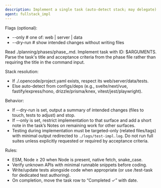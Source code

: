 ```yaml
---
description: Implement a single task (auto-detect stack; may delegate)
agent: fullstack_impl
---
```


Flags (optional):
- --only <surface>   # one of: web | server | data
- --dry-run          # show intended changes without writing files

Read ./planning/phases/phase\_<n>.md. Implement task with ID: $ARGUMENTS. Parse the task's title and acceptance criteria from the phase file rather than requiring the title in the command input.

Stack resolution:

- If ./.opencode/project.yaml exists, respect its web/server/data/tests.
- Else auto-detect from configs/deps (e.g., svelte/next/vue, fastify/express/hono, drizzle/prisma/knex, vitest/jest/playwright).

Behavior:
- If --dry-run is set, output a summary of intended changes (files to touch, tests to adjust) and stop.
- If --only is set, restrict implementation to that surface and add a short note in the task’s Notes on remaining work for other surfaces.
- Testing during implementation must be targeted-only (related files/tags) with minimal output redirected to `./logs/test-impl.log`. Do not run full suites unless explicitly requested or required by acceptance criteria.

Rules:

- ESM, Node ≥ 20 when Node is present, native fetch, snake_case.
- Verify unknown APIs with minimal runnable snippets before coding.
- Write/update tests alongside code when appropriate (or use /test-task for dedicated test authoring).
- On completion, move the task row to “Completed ✓” with date.

